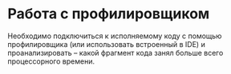 # Работа с профилировщиком
Необходимо подключиться к исполняемому коду с помощью профилировщика (или использовать встроенный в
IDE) и проанализировать – какой фрагмент кода занял больше всего процессорного
времени.
